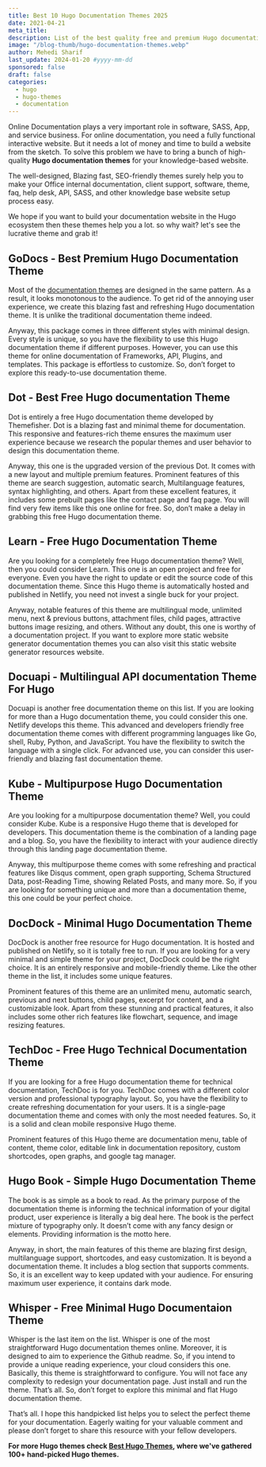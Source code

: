```yaml
---
title: Best 10 Hugo Documentation Themes 2025
date: 2021-04-21
meta_title:
description: List of the best quality free and premium Hugo documentation themes for software, sass, API, themes, service online documentation site.
image: "/blog-thumb/hugo-documentation-themes.webp"
author: Mehedi Sharif
last_update: 2024-01-20 #yyyy-mm-dd
sponsored: false
draft: false
categories:
  - hugo
  - hugo-themes
  - documentation
---
```


Online Documentation plays a very important role in software, SASS, App, and service business. For online documentation, you need a fully functional interactive website. But it needs a lot of money and time to build a website from the sketch. To solve this problem we have to bring a bunch of high-quality **Hugo documentation themes** for your knowledge-based website.

The well-designed, Blazing fast, SEO-friendly themes surely help you to make your Office internal documentation, client support, software, theme, faq, help desk, API, SASS, and other knowledge base website setup process easy.

We hope if you want to build your documentation website in the Hugo ecosystem then these themes help you a lot. so why wait? let's see the lucrative theme and grab it!

## GoDocs - Best Premium Hugo Documentation Theme

<Mockup src="/blog/godocs.webp" alt="GoDocs hugo documentation theme"/>

Most of the <A href="https://themefisher.com/categories/documentation" rel="follow"> documentation themes</A> are designed in the same pattern. As a result, it looks monotonous to the audience. To get rid of the annoying user experience, we create this blazing fast and refreshing Hugo documentation theme. It is unlike the traditional documentation theme indeed.

Anyway, this package comes in three different styles with minimal design. Every style is unique, so you have the flexibility to use this Hugo documentation theme if different purposes. However, you can use this theme for online documentation of Frameworks, API, Plugins, and templates. This package is effortless to customize. So, don’t forget to explore this ready-to-use documentation theme.

<Download href="https://gethugothemes.com/products/godocs"/> <Demo href="https://demo.gethugothemes.com/godocs"/>

## Dot - Best Free Hugo documentation Theme

<Mockup src="/blog/dot.webp" alt="dot documentation Theme"/>

Dot is entirely a free Hugo documentation theme developed by Themefisher. Dot is a blazing fast and minimal theme for documentation. This responsive and features-rich theme ensures the maximum user experience because we research the popular themes and user behavior to design this documentation theme.

Anyway, this one is the upgraded version of the previous Dot. It comes with a new layout and multiple premium features. Prominent features of this theme are search suggestion, automatic search, Multilanguage features, syntax highlighting, and others. Apart from these excellent features, it includes some prebuilt pages like the contact page and faq page. You will find very few items like this one online for free. So, don’t make a delay in grabbing this free Hugo documentation theme.

<Download href="https://gethugothemes.com/products/dot"/> <Demo href="https://demo.gethugothemes.com/dot"/>

## Learn - Free Hugo Documentation Theme

<Mockup src="/blog/learn.webp" alt="learn hugo documentation theme"/>

Are you looking for a completely free Hugo documentation theme? Well, then you could consider Learn. This one is an open project and free for everyone. Even you have the right to update or edit the source code of this documentation theme. Since this Hugo theme is automatically hosted and published in Netlify, you need not invest a single buck for your project.

Anyway, notable features of this theme are multilingual mode, unlimited menu, next & previous buttons, attachment files, child pages, attractive buttons image resizing, and others. Without any doubt, this one is worthy of a documentation project. If you want to explore more static website generator documentation themes you can also visit this static website generator resources website.

<Download href="https://github.com/matcornic/hugo-theme-learn/"/>
<Demo href="https://learn.netlify.app/en/"/>

## Docuapi - Multilingual API documentation Theme For Hugo

<Mockup src="/blog/docuapi.webp" alt="docuapi Hugo documentation theme"/>

Docuapi is another free documentation theme on this list. If you are looking for more than a Hugo documentation theme, you could consider this one. Netlify develops this theme. This advanced and developers friendly free documentation theme comes with different programming languages like Go, shell, Ruby, Python, and JavaScript. You have the flexibility to switch the language with a single click. For advanced use, you can consider this user-friendly and blazing fast documentation theme.

<Download href="https://github.com/bep/docuapi/"/>
<Demo href="https://docuapi.netlify.app/#introduction"/>

## Kube - Multipurpose Hugo Documentation Theme

<Mockup src="/blog/kube.webp" alt="kube hugo documentation theme"/>

Are you looking for a multipurpose documentation theme? Well, you could consider Kube. Kube is a responsive Hugo theme that is developed for developers. This documentation theme is the combination of a landing page and a blog. So, you have the flexibility to interact with your audience directly through this landing page documentation theme.

Anyway, this multipurpose theme comes with some refreshing and practical features like Disqus comment, open graph supporting, Schema Structured Data, post-Reading Time, showing Related Posts, and many more. So, if you are looking for something unique and more than a documentation theme, this one could be your perfect choice.

<Download href="https://github.com/jeblister/kube/"/>
<Demo href="https://kube.elemnts.net/"/>

<HugoBundle/>

## DocDock - Minimal Hugo Documentation Theme

<Mockup src="/blog/docdock.webp" alt="DocDock hugo documentation theme"/>

DocDock is another free resource for Hugo documentation. It is hosted and published on Netlify, so it is totally free to run. If you are looking for a very minimal and simple theme for your project, DocDock could be the right choice. It is an entirely responsive and mobile-friendly theme. Like the other theme in the list, it includes some unique features.

Prominent features of this theme are an unlimited menu, automatic search, previous and next buttons, child pages, excerpt for content, and a customizable look. Apart from these stunning and practical features, it also includes some other rich features like flowchart, sequence, and image resizing features.

<Download href="https://github.com/vjeantet/hugo-theme-docdock/"/>
<Demo href="https://docdock.netlify.app/"/>

## TechDoc - Free Hugo Technical Documentation Theme

<Mockup src="/blog/techdoc.webp" alt="TechDoc hugo documentation theme"/>

If you are looking for a free Hugo documentation theme for technical documentation, TechDoc is for you. TechDoc comes with a different color version and professional typography layout. So, you have the flexibility to create refreshing documentation for your users. It is a single-page documentation theme and comes with only the most needed features. So, it is a solid and clean mobile responsive Hugo theme.

Prominent features of this Hugo theme are documentation menu, table of content, theme color, editable link in documentation repository, custom shortcodes, open graphs, and google tag manager.

<Download href="https://github.com/thingsym/hugo-theme-techdoc/"/>
<Demo href="https://thingsym.github.io/hugo-theme-techdoc/"/>

## Hugo Book - Simple Hugo Documentation Theme

<Mockup src="/blog/hugo-book.webp" alt="Book - Hugo Technical Documentation Theme"/>

The book is as simple as a book to read. As the primary purpose of the documentation theme is informing the technical information of your digital product, user experience is literally a big deal here. The book is the perfect mixture of typography only. It doesn’t come with any fancy design or elements. Providing information is the motto here.

Anyway, in short, the main features of this theme are blazing first design, multilanguage support, shortcodes, and easy customization. It is beyond a documentation theme. It includes a blog section that supports comments. So, it is an excellent way to keep updated with your audience. For ensuring maximum user experience, it contains dark mode.

<Download href="https://github.com/alex-shpak/hugo-book/"/>
<Demo href="https://hugo-book-demo.netlify.app/"/>

## Whisper - Free Minimal Hugo Documentaion Theme

<Mockup src="/blog/whisper.webp" alt="whisper hugo documentation theme"/>

Whisper is the last item on the list. Whisper is one of the most straightforward Hugo documentation themes online. Moreover, it is designed to aim to experience the Github readme. So, if you intend to provide a unique reading experience, your cloud considers this one. Basically, this theme is straightforward to configure. You will not face any complexity to redesign your documentation page. Just install and run the theme. That’s all. So, don’t forget to explore this minimal and flat Hugo documentation theme.

That’s all. I hope this handpicked list helps you to select the perfect theme for your documentation. Eagerly waiting for your valuable comment and please don’t forget to share this resource with your fellow developers.

<Download href="https://github.com/JugglerX/hugo-whisper-theme/"/>
<Demo href="https://hugo-whisper.netlify.app/"/>

**For more Hugo themes check <A href="/best-hugo-themes/">Best Hugo Themes</A>, where we've gathered 100+ hand-picked Hugo themes.**

<ServicePromotion />

<Disclaimer />
